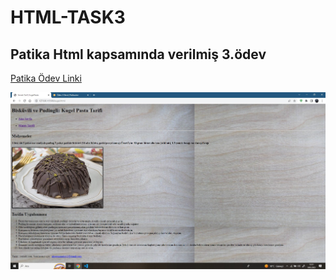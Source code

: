 # HTML-TASK3
## Patika Html kapsamında verilmiş 3.ödev

[Patika Ödev Linki](https://app.patika.dev/courses/html/html-odev3)  

![](img/html-task3.jpeg)